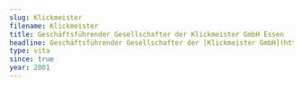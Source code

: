 ```yaml
---
slug: Klickmeister
filename: Klickmeister
title: Geschäftsführender Gesellschafter der Klickmeister GmbH Essen
headline: Geschäftsführender Gesellschafter der [Klickmeister GmbH](https://www.klickmeister.de/de)
type: vita
since: true
year: 2001
---
```


